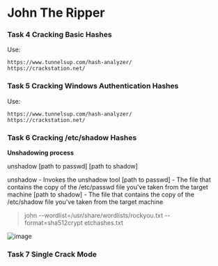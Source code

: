 # John The Ripper

### Task 4 Cracking Basic Hashes

Use:
```
https://www.tunnelsup.com/hash-analyzer/
https://crackstation.net/
```

### Task 5 Cracking Windows Authentication Hashes

Use:
```
https://www.tunnelsup.com/hash-analyzer/
https://crackstation.net/
```

### Task 6 Cracking /etc/shadow Hashes

**Unshadowing process**

unshadow [path to passwd] [path to shadow]

unshadow - Invokes the unshadow tool
[path to passwd] - The file that contains the copy of the /etc/passwd file you've taken from the target machine
[path to shadow] - The file that contains the copy of the /etc/shadow file you've taken from the target machine

> john --wordlist=/usr/share/wordlists/rockyou.txt --format=sha512crypt etchashes.txt

![image](https://user-images.githubusercontent.com/44063862/159829261-05f0ccc2-2a2b-49a6-9ae1-b6ca008d6ecb.png)

### Task 7 Single Crack Mode

